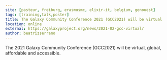 ```yaml
---
site: [pasteur, freiburg, erasmusmc, elixir-it, belgium, genouest]
tags: [training,talk,poster]
title: The Galaxy Community Conference 2021 (GCC2021) will be virtual
location: online
external: https://galaxyproject.org/news/2021-02-gcc-virtual/
author: beatrizserrano
---
```


The 2021 Galaxy Community Conference (GCC2021) will be virtual, global, affordable and accessible.

